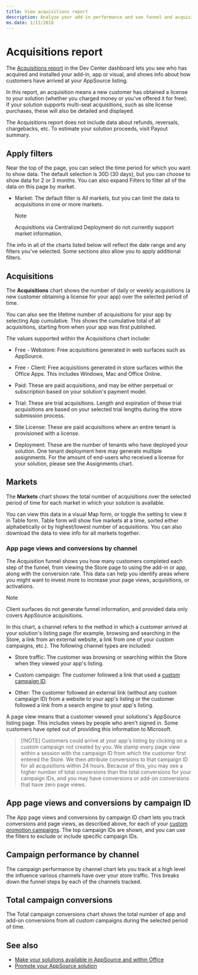 ```yaml
---
title: View acquisitions report
description: Analyze your add-in performance and see funnel and acquisitions metrics.
ms.date: 1/11/2018
---
```


# Acquisitions report

The [Acquisitions report](https://partner.microsoft.com/dashboard/analytics/office/acquisitions) in the Dev Center dashboard lets you see who has acquired and installed your add-in, app or visual, and shows info about how customers have arrived at your AppSource listing. 

In this report, an acquisition means a new customer has obtained a license to your solution (whether you charged money or you've offered it for free). If your solution supports multi-seat acquisitions, such as site license purchases, these will also be detailed and displayed.

The Acquisitions report does not include data about refunds, reversals, chargebacks, etc. To estimate your solution proceeds, visit Payout summary. 

<a name="BKMK_Edit"> </a>
## Apply filters

Near the top of the page, you can select the time period for which you want to show data. The default selection is 30D (30 days), but you can choose to show data for 2 or 3 months.
You can also expand Filters to filter all of the data on this page by market.
- Market: The default filter is All markets, but you can limit the data to acquisitions in one or more markets.

    > [!NOTE]
    > Acquisitions via Centralized Deployment do not currently support market information. 

The info in all of the charts listed below will reflect the date range and any filters you've selected. Some sections also allow you to apply additional filters.


## Acquisitions

The **Acquisitions** chart shows the number of daily or weekly acquisitions (a new customer obtaining a license for your app) over the selected period of time.

You can also see the lifetime number of acquisitions for your app by selecting App cumulative. This shows the cumulative total of all acquisitions, starting from when your app was first published.

The values supported within the Acquisitions chart include:

- Free - Webstore: Free acquisitions generated in web surfaces such as AppSource.

- Free - Client: Free acquisitions generated in store surfaces within the Office Apps. This includes Windows, Mac and Office Online.

- Paid: These are paid acquisitions, and may be either perpetual or subscription based on your solution's payment model.

- Trial: These are trial acquisitions. Length and expiration of these trial acquisitions are based on your selected trial lengths during the store submission process.

- Site License: These are paid acquisitions where an entire tenant is provisioned with a license.

- Deployment: These are the number of tenants who have deployed your solution. One tenant deployment here may generate multiple assignments. For the amount of end-users who received a license for your solution, please see the Assignments chart.

   
 
<a name="BKMK_delist"> </a>
## Markets

The **Markets** chart shows the total number of acquisitions over the selected period of time for each market in which your solution is available.

You can view this data in a visual Map form, or toggle the setting to view it in Table form. Table form will show five markets at a time, sorted either alphabetically or by highest/lowest number of acquisitions. You can also download the data to view info for all markets together.

### App page views and conversions by channel

The Acquisition funnel shows you how many customers completed each step of the funnel, from viewing the Store page to using the add-in or app, along with the conversion rate. This data can help you identify areas where you might want to invest more to increase your page views, acquisitions, or activations.

> [!NOTE]
> Client surfaces do not generate funnel information, and provided data only covers AppSource acquisitions.

In this chart, a channel refers to the method in which a customer arrived at your solution's listing page (for example, browsing and searching in the Store, a link from an external website, a link from one of your custom campaigns, etc.). The following channel types are included:

- Store traffic: The customer was browsing or searching within the Store when they viewed your app's listing.

- Custom campaign: The customer followed a link that used a [custom campaign ID](promote-your-office-store-solution.md).

- Other: The customer followed an external link (without any custom campaign ID) from a website to your app's listing or the customer followed a link from a search engine to your app's listing.
	
A page view means that a customer viewed your solutions's AppSource listing page. This includes views by people who aren't signed in. Some customers have opted out of providing this information to Microsoft.

> [!NOTE] Customers could arrive at your app's listing by clicking on a custom campaign not created by you. We stamp every page view within a session with the campaign ID from which the customer first entered the Store. We then attribute conversions to that campaign ID for all acquisitions within 24 hours. Because of this, you may see a higher number of total conversions than the total conversions for your campaign IDs, and you may have conversions or add-on conversions that have zero page views.

## App page views and conversions by campaign ID

The App page views and conversions by campaign ID chart lets you track conversions and page views, as described above, for each of your [custom promotion campaigns](promote-your-office-store-solution.md). The top campaign IDs are shown, and you can use the filters to exclude or include specific campaign IDs.

## Campaign performance by channel

The campaign performance by channel chart lets you track at a high level the influence various channels have over your store traffic. This breaks down the funnel steps by each of the channels tracked.

## Total campaign conversions

The Total campaign conversions chart shows the total number of app and add-on conversions from all custom campaigns during the selected period of time.

## See also

- [Make your solutions available in AppSource and within Office](submit-to-the-office-store.md)
- [Promote your AppSource solution](promote-your-office-store-solution.md)

